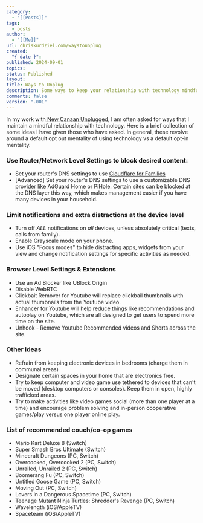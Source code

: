 ```yaml
---
category:
  - "[[Posts]]"
tags:
  - posts
author:
  - "[[Me]]"
url: chriskurdziel.com/waystounplug
created:
  "{ date }": 
published: 2024-09-01
topics: 
status: Published
layout: 
title: Ways to Unplug
description: Some ways to keep your relationship with technology mindful
comments: false
version: ".001"
---
```


In my work with[ New Canaan Unplugged](https://www.newcanaanunplugged.org/), I am often asked for ways that I maintain a mindful relationship with technology. Here is a brief collection of some ideas I have given those who have asked. In general, these revolve around a default opt out mentality of using technology vs a default opt-in mentality.

### Use Router/Network Level Settings to block desired content:
 - Set your router's DNS settings to use [Cloudflare for Families](https://developers.cloudflare.com/1.1.1.1/setup/)
 - [Advanced] Set your router's DNS settings to use a customizable DNS provider like AdGuard Home or PiHole. Certain sites can be blocked at the DNS layer this way, which makes management easier if you have many devices in your household.
### Limit notifications and extra distractions at the device level
- Turn off *ALL* notifications on *all* devices, unless absolutely critical (texts, calls from family).
- Enable Grayscale mode on your phone. 
- Use iOS "Focus modes" to hide distracting apps, widgets from your view and change notification settings for specific activities as needed.
### Browser Level Settings & Extensions
- Use an Ad Blocker like UBlock Origin
- Disable WebRTC
- Clickbait Remover for Youtube will replace clickbail thumbnails with actual thumbnails from the Youtube video.
- Enhancer for Youtube will help reduce things like recommendations and autoplay on Youtube, which are all designed to get users to spend more time on the site.
- Unhook - Remove Youtube Recommended videos and Shorts across the site.

### Other Ideas
 - Refrain from keeping electronic devices in bedrooms (charge them in communal areas)
 - Designate certain spaces in your home that are electronics free.
 - Try to keep computer and video game use tethered to devices that can't be moved (desktop computers or consoles). Keep them in open, highly trafficked areas.
 - Try to make activities like video games social (more than one player at a time) and encourage problem solving and in-person cooperative games/play versus one player online play.

### List of recommended couch/co-op games
 - Mario Kart Deluxe 8 (Switch)
 - Super Smash Bros Ultimate (Switch)
 - Minecraft Dungeons (PC, Switch)
 - Overcooked, Overcooked 2 (PC, Switch)
 - Unrailed, Unrailed 2 (PC, Switch)
 - Boomerang Fu (PC, Switch)
 - Untitled Goose Game (PC, Switch)
 - Moving Out (PC, Switch)
 - Lovers in a Dangerous Spacetime (PC, Switch)
 - Teenage Mutant Ninja Turtles: Shredder's Revenge (PC, Switch)
 - Wavelength (iOS/AppleTV)
 - Spaceteam (iOS/AppleTV)
